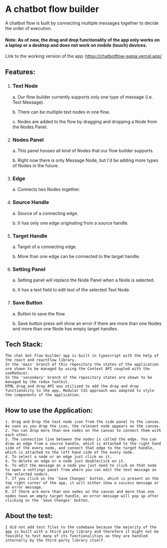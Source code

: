 # A chatbot flow builder

A chatbot flow is built by connecting multiple messages together to decide the order of execution. 
#### Note: As of now, the drag and drop functionality of the app only works on a laptop or a desktop and does not work on mobile (touch) devices.

Link to the working version of the app: https://chatbotflow-sepia.vercel.app/

## Features:
1. ### Text Node

    a. Our flow builder currently supports only one type of message (i.e. Text Message).

    b. There can be multiple text nodes in one flow.

    c. Nodes are added to the flow by dragging and dropping a Node from the Nodes Panel.


2. ### Nodes Panel

    a. This panel houses all kind of Nodes that our flow builder supports.

    b. Right now there is only Message Node, but I'd be adding more types of Nodes in the future.

3. ### Edge

    a. Connects two Nodes together.

4. ### Source Handle

    a. Source of a connecting edge.

    b. It has only one edge originating from a source handle.

5. ### Target Handle

    a. Target of a connecting edge.

    b. More than one edge can be connected to the target handle.

6. ### Setting Panel

    a. Setting panel will replace the Node Panel when a Node is selected.

    b. It has a text field to edit text of the selected Text Node.

7. ### Save Button

    a. Button to save the flow.

    b. Save button press will show an error if there are more than one Nodes and more than one Node has empty target handles.

## Tech Stack:
    The chat bot flow builder app is built in typescript with the help of the react and reactFlow library. 
    In the 'main' branch of this repository the states of the application are shown to be managed by using the Context API coupled with the useReducer. 
    In the 'secondary' branch of the repository states are shown to be managed by the redux toolkit. 
    HTML drag and drop API was utilized to add the drag and drop functionality to the app. Modular CSS approach was adopted to style the components of the application.

## How to use the Application:
    1. Drag and Drop the text node icon from the side panel to the canvas. As soon as you drop the icon, the relevant node appears on the canvas. 
    2. You can drop more than one nodes on the canvas to connect them with each other. 
    3. The connection line between the nodes is called the edge. You can draw an edge from a source handle, which is attached to the right hand side of the every node, and connect that edge to the target handle, which is attached to the left hand side of the every node.
    4. To select a node or an edge just click on it.
    5. To delete an edge or a node just doubleclick on it.
    6. To edit the message on a node you just need to click on that node to open a settings panel from where you can edit the text message on the selected node/s.  
    7. If you click on the 'Save Changes' button, which is present on the top right corner of the app, it will either show a success message or an error message.
    8. If there are more than one nodes on the canvas and more than one nodes have an empty target handle, an error message will pop up after clicking on the 'Save Changes' button.

## About the test:
    I did not add test files to the codebase because the majority of the app is built with a third party library and therefore it might not be feasible to test many of its functionalities as they are handled internally by the third party library itself. 
